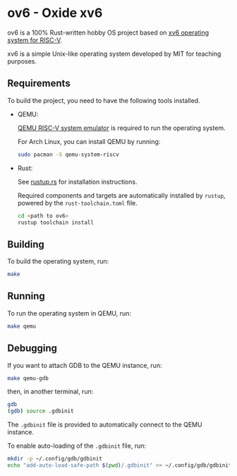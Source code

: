 # ov6 - Oxide xv6

ov6 is a 100% Rust-written hobby OS project based on [xv6 operating system for RISC-V][xv6-riscv].

xv6 is a simple Unix-like operating system developed by MIT for teaching purposes.

[xv6-riscv]: https://github.com/mit-pdos/xv6-riscv/

## Requirements

To build the project, you need to have the following tools installed.

* QEMU:

    [QEMU RISC-V system emulator][qemu-riscv] is required to run the operating system.

    For Arch Linux, you can install QEMU by running:

    ```bash
    sudo pacman -S qemu-system-riscv
    ```

* Rust:

    See [rustup.rs] for installation instructions.

    Required components and targets are automatically installed by `rustup`, powered by the `rust-toolchain.toml` file.

    ```bash
    cd <path to ov6>
    rustup toolchain install
    ```

## Building

To build the operating system, run:

```bash
make
```

[qemu-riscv]: https://www.qemu.org/docs/master/system/target-riscv.html
[rustup.rs]: https://rustup.rs/

## Running

To run the operating system in QEMU, run:

```bash
make qemu
```

## Debugging

If you want to attach GDB to the QEMU instance, run:

```bash
make qemu-gdb
```

then, in another terminal, run:

```bash
gdb
(gdb) source .gdbinit
```

The `.gdbinit` file is provided to automatically connect to the QEMU instance.

To enable auto-loading of the `.gdbinit` file, run:

```bash
mkdir -p ~/.config/gdb/gdbinit
echo "add-auto-load-safe-path $(pwd)/.gdbinit" >> ~/.config/gdb/gdbinit
```

